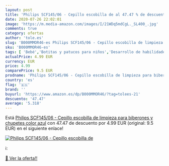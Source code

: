 ```yaml
---
layout: post
title: 'Philips SCF145/06 - Cepillo escobilla de al 47.47 % de descuento'
date: 2020-07-26 22:02:01
image: 'https://m.media-amazon.com/images/I/21WDq5mdCgL._SL400_.jpg'
comments: true
category: ofertas
author: 'tole.es'
slug: 'B000MMOR46-es Philips SCF145/06 - Cepillo escobilla de limpieza para...'
sku: 'B000MMOR46-es'
tags: [ 'Bebé','Botitas y patucos para niños','Desarrollo de habilidades motoras','Juguetes','Juguetes para Bebés y primera infancia','Juguetes para apilar y encajar','Juguetes y juegos','Lactancia y alimentación','Recipientes para comida','Zapatos','Zapatos para bebés','Zapatos para niños','Zapatos y complementos','biberones','chupetes', ]
actualPrice: 4.99 EUR
currency: EUR
price: 4.99
comparePrice: 9.5 EUR
prodname: 'Philips SCF145/06 - Cepillo escobilla de limpieza para biberones y chupetes  color azul'
country: 'es'
flag: '🇪🇸'
brand: ''
buyurl: 'https://www.amazon.es/dp/B000MMOR46/?tag=tolees-21'
descuento: '47.47'
average: '5.318'
---
```


Está [Philips SCF145/06 - Cepillo escobilla de limpieza para biberones y chupetes  color azul](https://www.amazon.es/dp/B000MMOR46/?tag=tolees-21) con 47.47 de descuento por 4.99 EUR (original: 9.5 EUR) en el siguiente enlace!

[![Philips SCF145/06 - Cepillo escobilla de](https://m.media-amazon.com/images/I/21WDq5mdCgL._SL400_.jpg)](https://www.amazon.es/dp/B000MMOR46/?tag=tolees-21)

ℹ️:


[🛒 Ver la oferta!!](https://www.amazon.es/dp/B000MMOR46/?tag=tolees-21)
